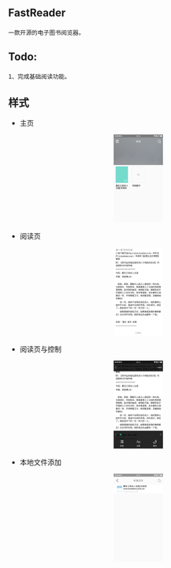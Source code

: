## FastReader
	一款开源的电子图书阅览器。

## Todo:
	1、完成基础阅读功能。

## 样式
* 主页
    <div align=center><img width="100" height="178" src="/doc/images/MainView.png"/></div>

* 阅读页
    <div align=center><img width="100" height="178" src="/doc/images/ReadingView.png"/></div>
    
* 阅读页与控制
    <div align=center><img width="100" height="178" src="/doc/images/ReadingViewWithController.png"/></div>
    
* 本地文件添加
    <div align=center><img width="100" height="178" src="/doc/images/FileList.png"/></div>


